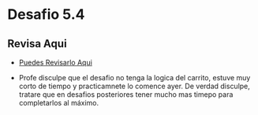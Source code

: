 # Desafio 5.4

## Revisa Aqui

- [Puedes Revisarlo Aqui](https://classy-lolly-115693.netlify.app)

- Profe disculpe que el desafio no tenga la logica del carrito, estuve muy corto de tiempo y practicamnete lo comence ayer. De verdad disculpe, tratare que en desafios posteriores tener mucho mas timepo para completarlos al máximo.
